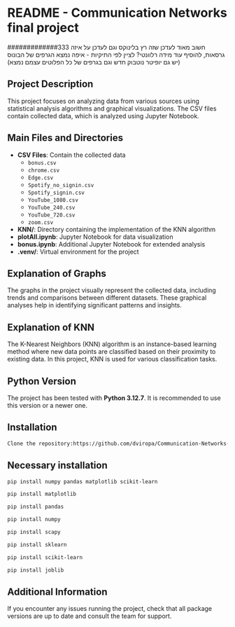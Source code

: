 # README - Communication Networks final project

#############333 חשוב מאוד לעדכן שזה רץ בלינוקס וגם לעדכן על איזה גרסאות, להוסיף עוד מידה רלוונטי?
לציין לפי התיקיות - איפה נמצא הגרפים של הבונוס (יש גם יופיטר נוטבוק חדש וגם בגרפים של כל הפלוטים עצמם נמצא)

## Project Description
This project focuses on analyzing data from various sources using statistical analysis algorithms and graphical visualizations. 
The CSV files contain collected data, which is analyzed using Jupyter Notebook.

## Main Files and Directories
- **CSV Files**: Contain the collected data
  - `bonus.csv`
  - `chrome.csv`
  - `Edge.csv`
  - `Spotify_no_signin.csv`
  - `Spotify_signin.csv`
  - `YouTube_1080.csv`
  - `YouTube_240.csv`
  - `YouTube_720.csv`
  - `zoom.csv`
- **KNN/**: Directory containing the implementation of the KNN algorithm
- **plotAll.ipynb**: Jupyter Notebook for data visualization
- **bonus.ipynb**: Additional Jupyter Notebook for extended analysis
- **.venv/**: Virtual environment for the project

## Explanation of Graphs
The graphs in the project visually represent the collected data, including trends and comparisons between different datasets. These graphical analyses help in identifying significant patterns and insights.

## Explanation of KNN
The K-Nearest Neighbors (KNN) algorithm is an instance-based learning method where new data points are classified based on their proximity to existing data. In this project, KNN is used for various classification tasks.

## Python Version
The project has been tested with **Python 3.12.7**. It is recommended to use this version or a newer one.

## Installation
```bash
Clone the repository:https://github.com/dviropa/Communication-Networks-Final-Project
```

## Necessary installation
```bash
pip install numpy pandas matplotlib scikit-learn
```
```bash
pip install matplotlib
```
```bash
pip install pandas
```
```bash
pip install numpy
```
```bash
pip install scapy
```
```bash
pip install sklearn
```
```bash
pip install scikit-learn
```
```bash
pip install joblib
```

## Additional Information
If you encounter any issues running the project, check that all package versions are up to date and consult the team for support.
